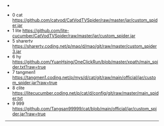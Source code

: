 ### 
*
+ 0 cat https://github.com/catvod/CatVodTVSpider/raw/master/jar/custom_spider.jar
+ 1 lite https://github.com/lite-cucumber/CatVodTVSpider/raw/master/jar/custom_spider.jar
+ 5 sharertv https://sharertv.coding.net/p/mao/d/mao/git/raw/master/custom_spider3.jar
+ 6 hy https://github.com/YuanHsing/OneClickRun/blob/master/xpath/main_spider.txt?raw=true
+ 7 tangmen1 https://tangmen1.coding.net/p/mys/d/cat/git/raw/main/official/jar/custom_spider.jar?raw=true
+ 8 clite https://litecucumber.coding.net/p/cat/d/config/git/raw/master/main_spider.txt
+ 9 999  https://github.com/Tangsan99999/cat/blob/main/official/jar/custom_spider.jar?raw=true

---
